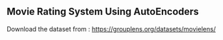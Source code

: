 ## Movie Rating System Using AutoEncoders


Download the dataset from : https://grouplens.org/datasets/movielens/
